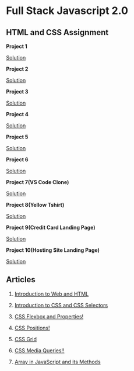 # Full Stack Javascript 2.0

## HTML and CSS Assignment

**Project 1**

[Solution](./HTML%20and%20CSS%20assignment/FSJS%202.0%20Project%2001)

**Project 2**

[Solution](./HTML%20and%20CSS%20assignment/FSJS%202.0%20Project%2002)

**Project 3**

[Solution](./HTML%20and%20CSS%20assignment/FSJS%202.0%20Project%2003)

**Project 4**

[Solution](./HTML%20and%20CSS%20assignment/FSJS%202.0%20Project%2004)

**Project 5**

[Solution](./HTML%20and%20CSS%20assignment/FSJS%202.0%20Project%2005)

**Project 6**

[Solution](./HTML%20and%20CSS%20assignment/FSJS%202.0%20Project%2006)

**Project 7(VS Code Clone)**

[Solution](<./HTML%20and%20CSS%20assignment/VsCode_Clone(Project)>)

**Project 8(Yellow Tshirt)**

[Solution](./HTML%20and%20CSS%20assignment/yellowtshirt)

**Project 9(Credit Card Landing Page)**

[Solution](./HTML%20and%20CSS%20assignment/Credit%20Card%20Landing%20Page)

**Project 10(Hosting Site Landing Page)**

[Solution](./HTML%20and%20CSS%20assignment/02_Project-%20Hosting%20Site%20Landing%20Page)

## Articles

1. [Introduction to Web and HTML](https://nikhil15.hashnode.dev/introduction-to-web-and-html "Article 1")

2. [Introduction to CSS and CSS Selectors](https://nikhil15.hashnode.dev/introduction-to-css-and-css-selectors "Article 2")

3. [CSS Flexbox and Properties!](https://nikhil15.hashnode.dev/css-flexbox-and-properties "Article 3")

4. [CSS Positions!](https://nikhil15.hashnode.dev/css-positions "Article 4")

5. [CSS Grid](https://nikhil15.hashnode.dev/css-grid "Article 5")

6. [CSS Media Queries!!](https://nikhil15.hashnode.dev/css-media-queries "Article 6")

7. [Array in JavaScript and its Methods](https://nikhil15.hashnode.dev/array-in-javascript-and-its-methods "Article 7")